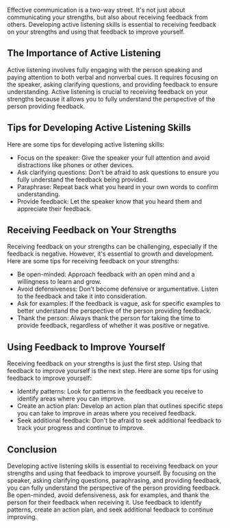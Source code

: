 
Effective communication is a two-way street. It's not just about communicating your strengths, but also about receiving feedback from others. Developing active listening skills is essential to receiving feedback on your strengths and using that feedback to improve yourself.

The Importance of Active Listening
----------------------------------

Active listening involves fully engaging with the person speaking and paying attention to both verbal and nonverbal cues. It requires focusing on the speaker, asking clarifying questions, and providing feedback to ensure understanding. Active listening is crucial to receiving feedback on your strengths because it allows you to fully understand the perspective of the person providing feedback.

Tips for Developing Active Listening Skills
-------------------------------------------

Here are some tips for developing active listening skills:

* Focus on the speaker: Give the speaker your full attention and avoid distractions like phones or other devices.
* Ask clarifying questions: Don't be afraid to ask questions to ensure you fully understand the feedback being provided.
* Paraphrase: Repeat back what you heard in your own words to confirm understanding.
* Provide feedback: Let the speaker know that you heard them and appreciate their feedback.

Receiving Feedback on Your Strengths
------------------------------------

Receiving feedback on your strengths can be challenging, especially if the feedback is negative. However, it's essential to growth and development. Here are some tips for receiving feedback on your strengths:

* Be open-minded: Approach feedback with an open mind and a willingness to learn and grow.
* Avoid defensiveness: Don't become defensive or argumentative. Listen to the feedback and take it into consideration.
* Ask for examples: If the feedback is vague, ask for specific examples to better understand the perspective of the person providing feedback.
* Thank the person: Always thank the person for taking the time to provide feedback, regardless of whether it was positive or negative.

Using Feedback to Improve Yourself
----------------------------------

Receiving feedback on your strengths is just the first step. Using that feedback to improve yourself is the next step. Here are some tips for using feedback to improve yourself:

* Identify patterns: Look for patterns in the feedback you receive to identify areas where you can improve.
* Create an action plan: Develop an action plan that outlines specific steps you can take to improve in areas where you received feedback.
* Seek additional feedback: Don't be afraid to seek additional feedback to track your progress and continue to improve.

Conclusion
----------

Developing active listening skills is essential to receiving feedback on your strengths and using that feedback to improve yourself. By focusing on the speaker, asking clarifying questions, paraphrasing, and providing feedback, you can fully understand the perspective of the person providing feedback. Be open-minded, avoid defensiveness, ask for examples, and thank the person for their feedback when receiving it. Use feedback to identify patterns, create an action plan, and seek additional feedback to continue improving.
